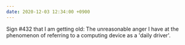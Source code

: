 ```yaml
---
date: 2020-12-03 12:34:00 +0900
---
```


Sign #432 that I am getting old: The unreasonable anger I have at the phenomenon of referring to a computing device as a 'daily driver'.
